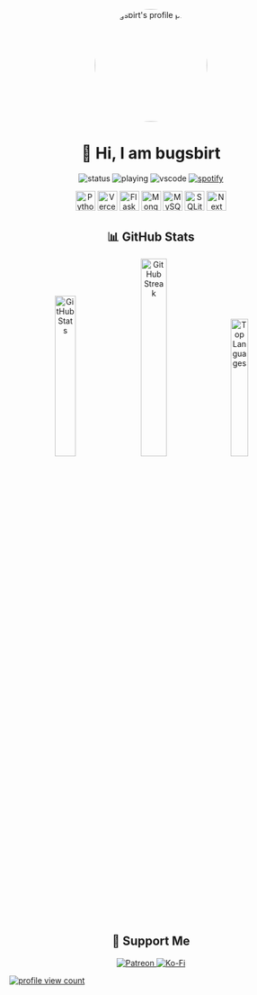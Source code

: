 <p align="center">
  <img src="https://avatars.githubusercontent.com/u/124417333?s=400&v=4" alt="bugsbirt's profile picture" width="200" style="border-radius: 50%;" />
</p>

<h1 align="center">👋 Hi, I am bugsbirt</h1>

<p align="center">
  <img src="https://api.statusbadges.me/badge/status/795743076520820776?simple=true" alt="status" />
  <img src="https://api.statusbadges.me/badge/playing/795743076520820776" alt="playing" />
  <img src="https://api.statusbadges.me/badge/vscode/795743076520820776" alt="vscode" />
  <a href="https://api.statusbadges.me/openspotify/795743076520820776">
    <img src="https://api.statusbadges.me/badge/spotify/795743076520820776" alt="spotify" />
  </a>
</p>

<p align="center">
  <img src="https://img.shields.io/badge/python-3670A0?style=for-the-badge&logo=python&logoColor=ffdd54" alt="Python" style="height: 35px;" />
  <img src="https://img.shields.io/badge/vercel-%23000000.svg?style=for-the-badge&logo=vercel&logoColor=white" alt="Vercel" style="height: 35px;" />
  <img src="https://img.shields.io/badge/flask-%23000.svg?style=for-the-badge&logo=flask&logoColor=white" alt="Flask" style="height: 35px;" />
  <img src="https://img.shields.io/badge/MongoDB-%234ea94b.svg?style=for-the-badge&logo=mongodb&logoColor=white" alt="MongoDB" style="height: 35px;" />
  <img src="https://img.shields.io/badge/mysql-%2300000f.svg?style=for-the-badge&logo=mysql&logoColor=white" alt="MySQL" style="height: 35px;" />
  <img src="https://img.shields.io/badge/sqlite-%2307405e.svg?style=for-the-badge&logo=sqlite&logoColor=white" alt="SQLite" style="height: 35px;" />
  <img src="https://img.shields.io/badge/Next-black?style=for-the-badge&logo=next.js&logoColor=white" alt="Next JS" style="height: 35px;" />
</p>

<h2 align="center">📊 GitHub Stats</h2>

<p align="center">
  <img src="https://github-readme-stats.vercel.app/api?username=bugsbirt&theme=dark&hide_border=false&include_all_commits=false&count_private=false" alt="GitHub Stats" style="margin: 0 5px; width: 27%;" />
  <img src="https://github-readme-streak-stats.herokuapp.com/?user=bugsbirt&theme=dark&hide_border=false" alt="GitHub Streak" style="margin: 0 5px; width: 30%;" />
  <img src="https://github-readme-stats.vercel.app/api/top-langs/?username=bugsbirt&theme=dark&hide_border=false&include_all_commits=false&count_private=false&layout=compact" alt="Top Languages" style="margin: 0 5px; width: 25%;" />
</p>

<h2 align="center">🎁 Support Me</h2>

<p align="center">
  <a href="https://patreon.com/AstroBirb">
    <img src="https://img.shields.io/badge/Patreon-F96854?style=for-the-badge&logo=patreon&logoColor=white" alt="Patreon" />
  </a>
  <a href="https://ko-fi.com/bugsbirt">
    <img src="https://img.shields.io/badge/Ko--fi-F16061?style=for-the-badge&logo=ko-fi&logoColor=white" alt="Ko-Fi" />
  </a>
</p>

<p align="left">
  <a href="https://visitcount.itsvg.in">
    <img src="https://visitcount.itsvg.in/api?id=bugsbirt&icon=0&color=0" alt="profile view count" />
  </a>
</p>

